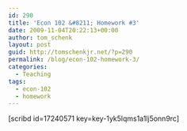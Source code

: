 ```yaml
---
id: 290
title: 'Econ 102 &#8211; Homework #3'
date: 2009-11-04T20:22:13+00:00
author: tom_schenk
layout: post
guid: http://tomschenkjr.net/?p=290
permalink: /blog/econ-102-homework-3/
categories:
  - Teaching
tags:
  - econ-102
  - homework
---
```

[scribd id=17240571 key=key-1yk5lqms1a1lj5onn9rc]